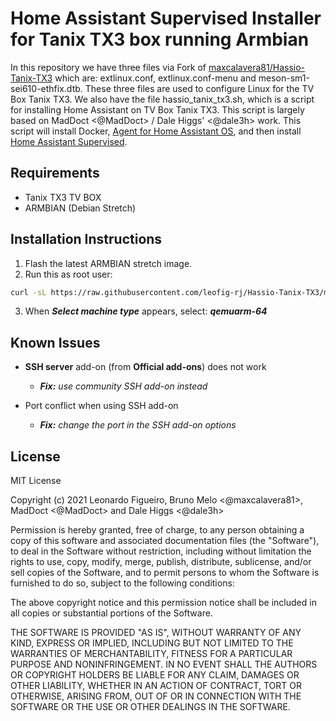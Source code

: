 # Home Assistant Supervised Installer for Tanix TX3 box running Armbian

In this repository we have three files via Fork of [maxcalavera81/Hassio-Tanix-TX3][maxcalavera81-Hassio-Tanix-TX3] which are: extlinux.conf, extlinux.conf-menu and meson-sm1-sei610-ethfix.dtb.
These three files are used to configure Linux for the TV Box Tanix TX3.
We also have the file hassio_tanix_tx3.sh, which is a script for installing Home Assistant on TV Box Tanix TX3.
This script is largely based on MadDoct <@MadDoct> / Dale Higgs' <@dale3h> work.
This script will install Docker, [Agent for Home Assistant OS][os-agent], and then install
[Home Assistant Supervised][supervised-installer].

## Requirements

- Tanix TX3 TV BOX
- ARMBIAN (Debian Stretch)

## Installation Instructions

1. Flash the latest ARMBIAN stretch image.
2. Run this as root user:

```bash
curl -sL https://raw.githubusercontent.com/leofig-rj/Hassio-Tanix-TX3/master/hassio_tanix_tx3.sh | bash -s
```
3. When ***Select machine type*** appears, select: ***qemuarm-64***

## Known Issues

- **SSH server** add-on (from **Official add-ons**) does not work
  - ***Fix:** use community SSH add-on instead*

- Port conflict when using SSH add-on
  - ***Fix:** change the port in the SSH add-on options*

## License

MIT License

Copyright (c) 2021 Leonardo Figueiro, Bruno Melo <@maxcalavera81>, MadDoct <@MadDoct> and Dale Higgs <@dale3h>

Permission is hereby granted, free of charge, to any person obtaining a copy
of this software and associated documentation files (the "Software"), to deal
in the Software without restriction, including without limitation the rights
to use, copy, modify, merge, publish, distribute, sublicense, and/or sell
copies of the Software, and to permit persons to whom the Software is
furnished to do so, subject to the following conditions:

The above copyright notice and this permission notice shall be included in all
copies or substantial portions of the Software.

THE SOFTWARE IS PROVIDED "AS IS", WITHOUT WARRANTY OF ANY KIND, EXPRESS OR
IMPLIED, INCLUDING BUT NOT LIMITED TO THE WARRANTIES OF MERCHANTABILITY,
FITNESS FOR A PARTICULAR PURPOSE AND NONINFRINGEMENT. IN NO EVENT SHALL THE
AUTHORS OR COPYRIGHT HOLDERS BE LIABLE FOR ANY CLAIM, DAMAGES OR OTHER
LIABILITY, WHETHER IN AN ACTION OF CONTRACT, TORT OR OTHERWISE, ARISING FROM,
OUT OF OR IN CONNECTION WITH THE SOFTWARE OR THE USE OR OTHER DEALINGS IN THE
SOFTWARE.

[os-agent]: https://github.com/home-assistant/os-agent
[supervised-installer]: https://github.com/home-assistant/supervised-installer
[maxcalavera81-Hassio-Tanix-TX3]: https://github.com/maxcalavera81/Hassio-Tanix-TX3

